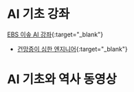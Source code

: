 # AI 기초 강좌
[EBS 이솦 AI 강좌](https://www.ebssw.kr/edc/cultursens/cultursensDetailView.do?alctcrSn=56149&pageIndex=3){:target="_blank"}
- [건망증이 심한 엔지니어](https://techstock.biz){:target="_blank"}


# AI 기초와 역사 동영상 

